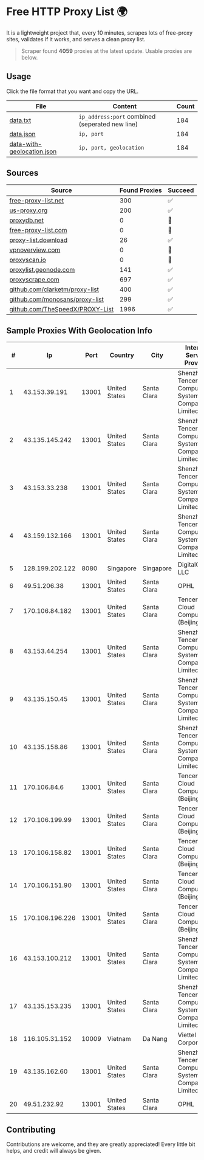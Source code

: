 
# Free HTTP Proxy List 🌍

It is a lightweight project that, every 10 minutes, scrapes lots of free-proxy sites, validates if it works, and serves a clean proxy list.


> Scraper found **4059** proxies at the latest update. Usable proxies are below.

## Usage

Click the file format that you want and copy the URL.


|File|Content|Count|
|----|-------|-----|
|[data.txt](https://raw.githubusercontent.com/themiralay/Proxy-List-World/master/data.txt)|`ip_address:port` combined (seperated new line)|184|
|[data.json](https://raw.githubusercontent.com/themiralay/Proxy-List-World/master/data.json)|`ip, port`|184|
|[data-with-geolocation.json](https://raw.githubusercontent.com/themiralay/Proxy-List-World/master/data-with-geolocation.json)|`ip, port, geolocation`|184|

## Sources

|Source|Found Proxies|Succeed|
|------|-------------|-------|
|[free-proxy-list.net](https://free-proxy-list.net)|300|✅|
|[us-proxy.org](https://www.us-proxy.org)|200|✅|
|[proxydb.net](http://proxydb.net)|0|🚫|
|[free-proxy-list.com](https://free-proxy-list.com/?page=&port=&type%5B%5D=http&type%5B%5D=https&up_time=0&search=Search)|0|🚫|
|[proxy-list.download](https://www.proxy-list.download/HTTP)|26|✅|
|[vpnoverview.com](https://vpnoverview.com/privacy/anonymous-browsing/free-proxy-servers)|0|🚫|
|[proxyscan.io](https://www.proxyscan.io)|0|🚫|
|[proxylist.geonode.com](https://proxylist.geonode.com/api/proxy-list?limit=300&page=1&sort_by=lastChecked&sort_type=desc&protocols=http,https)|141|✅|
|[proxyscrape.com](https://api.proxyscrape.com/v2/?request=displayproxies&protocol=http&timeout=10000&country=all&ssl=all&anonymity=all)|697|✅|
|[github.com/clarketm/proxy-list](https://raw.githubusercontent.com/clarketm/proxy-list/master/proxy-list-raw.txt)|400|✅|
|[github.com/monosans/proxy-list](https://raw.githubusercontent.com/monosans/proxy-list/main/proxies/http.txt)|299|✅|
|[github.com/TheSpeedX/PROXY-List](https://raw.githubusercontent.com/TheSpeedX/PROXY-List/master/http.txt)|1996|✅|


## Sample Proxies With Geolocation Info

|#|Ip|Port|Country|City|Internet Service Provider|
|-|--|----|-------|----|-------------------------|
|1|43.153.39.191|13001|United States|Santa Clara|Shenzhen Tencent Computer Systems Company Limited|
|2|43.135.145.242|13001|United States|Santa Clara|Shenzhen Tencent Computer Systems Company Limited|
|3|43.153.33.238|13001|United States|Santa Clara|Shenzhen Tencent Computer Systems Company Limited|
|4|43.159.132.166|13001|United States|Santa Clara|Shenzhen Tencent Computer Systems Company Limited|
|5|128.199.202.122|8080|Singapore|Singapore|DigitalOcean, LLC|
|6|49.51.206.38|13001|United States|Santa Clara|OPHL|
|7|170.106.84.182|13001|United States|Santa Clara|Tencent Cloud Computing (Beijing) Co|
|8|43.153.44.254|13001|United States|Santa Clara|Shenzhen Tencent Computer Systems Company Limited|
|9|43.135.150.45|13001|United States|Santa Clara|Shenzhen Tencent Computer Systems Company Limited|
|10|43.135.158.86|13001|United States|Santa Clara|Shenzhen Tencent Computer Systems Company Limited|
|11|170.106.84.6|13001|United States|Santa Clara|Tencent Cloud Computing (Beijing) Co|
|12|170.106.199.99|13001|United States|Santa Clara|Tencent Cloud Computing (Beijing) Co|
|13|170.106.158.82|13001|United States|Santa Clara|Tencent Cloud Computing (Beijing) Co|
|14|170.106.151.90|13001|United States|Santa Clara|Tencent Cloud Computing (Beijing) Co|
|15|170.106.196.226|13001|United States|Santa Clara|Tencent Cloud Computing (Beijing) Co|
|16|43.153.100.212|13001|United States|Santa Clara|Shenzhen Tencent Computer Systems Company Limited|
|17|43.135.153.235|13001|United States|Santa Clara|Shenzhen Tencent Computer Systems Company Limited|
|18|116.105.31.152|10009|Vietnam|Da Nang|Viettel Corporation|
|19|43.135.162.60|13001|United States|Santa Clara|Shenzhen Tencent Computer Systems Company Limited|
|20|49.51.232.92|13001|United States|Santa Clara|OPHL|



## Contributing

Contributions are welcome, and they are greatly appreciated! Every
little bit helps, and credit will always be given.

